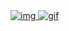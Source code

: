 <a href="https://DigitalHealthCare.github.io/">
  <img src="https://github-production-user-asset-6210df.s3.amazonaws.com/138739487/253930655-46a9fc24-c399-4bdf-8f7e-7116b8a79800.png" alt="img">
</a>
<a href="https://DigitalHealthCare.github.io/">
  <img src="https://github-production-user-asset-6210df.s3.amazonaws.com/138739487/253333286-833d6d54-62e3-4b67-ac1e-11edc53ec359.gif" alt="gif">
</a>
